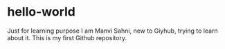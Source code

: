 # hello-world
Just for learning purpose
I am Manvi Sahni, new to Giyhub, trying to learn about it. This is my first Github repository.
